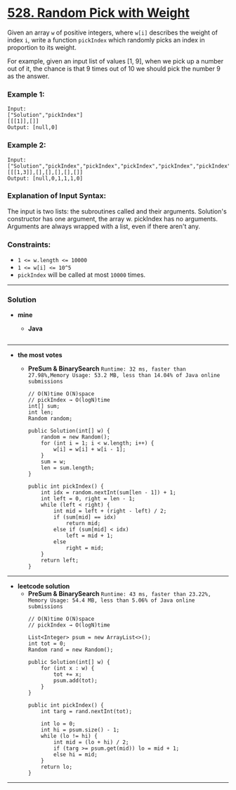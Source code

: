 # [528. Random Pick with Weight](https://leetcode.com/problems/random-pick-with-weight/)

Given an array `w` of positive integers, where `w[i]` describes the weight of index `i`, write a function `pickIndex` which randomly picks an index in proportion to its weight.

For example, given an input list of values [1, 9], when we pick up a number out of it, the chance is that 9 times out of 10 we should pick the number 9 as the answer.

### Example 1:
```
Input: 
["Solution","pickIndex"]
[[[1]],[]]
Output: [null,0]
```

### Example 2:
```
Input: 
["Solution","pickIndex","pickIndex","pickIndex","pickIndex","pickIndex"]
[[[1,3]],[],[],[],[],[]]
Output: [null,0,1,1,1,0]
```

### Explanation of Input Syntax:
The input is two lists: the subroutines called and their arguments. Solution's constructor has one argument, the array w. pickIndex has no arguments. Arguments are always wrapped with a list, even if there aren't any.

 

### Constraints:
* `1 <= w.length <= 10000`
* `1 <= w[i] <= 10^5`
* `pickIndex` will be called at most `10000` times.

---


### Solution
* **mine**
  * **Java**
    
    ```
    ```
    
---

* **the most votes**

  * **PreSum & BinarySearch** `Runtime: 32 ms, faster than 27.98%,Memory Usage: 53.2 MB, less than 14.04% of Java online submissions`
    ```
    // O(N)time O(N)space
    // pickIndex → O(logN)time
    int[] sum;
    int len;
    Random random;

    public Solution(int[] w) {
        random = new Random();
        for (int i = 1; i < w.length; i++) {
            w[i] = w[i] + w[i - 1];
        }
        sum = w;
        len = sum.length;
    }
    
    public int pickIndex() {
        int idx = random.nextInt(sum[len - 1]) + 1;
        int left = 0, right = len - 1;
        while (left < right) {
            int mid = left + (right - left) / 2;
            if (sum[mid] == idx)
                return mid;
            else if (sum[mid] < idx)
                left = mid + 1;
            else
                right = mid;
        }
        return left;
    }
    ```
---

* **leetcode solution**
  * **PreSum & BinarySearch** `Runtime: 43 ms, faster than 23.22%, Memory Usage: 54.4 MB, less than 5.06% of Java online submissions`
    ```
    // O(N)time O(N)space
    // pickIndex → O(logN)time
    
    List<Integer> psum = new ArrayList<>();
    int tot = 0;
    Random rand = new Random();

    public Solution(int[] w) {
        for (int x : w) {
            tot += x;
            psum.add(tot);
        }
    }

    public int pickIndex() {
        int targ = rand.nextInt(tot);

        int lo = 0;
        int hi = psum.size() - 1;
        while (lo != hi) {
            int mid = (lo + hi) / 2;
            if (targ >= psum.get(mid)) lo = mid + 1;
            else hi = mid;
        }
        return lo;
    }
    ```

---
